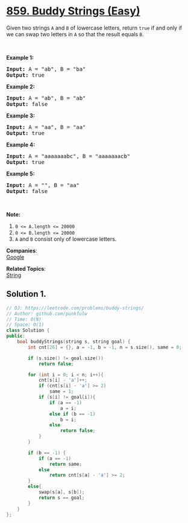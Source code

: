 # [859. Buddy Strings (Easy)](https://leetcode.com/problems/buddy-strings/)

<p>Given two strings <code>A</code> and <code>B</code>&nbsp;of lowercase letters, return <code>true</code> if and only if we&nbsp;can swap two letters in <code>A</code> so that the result equals <code>B</code>.</p>

<p>&nbsp;</p>

<p><strong>Example 1:</strong></p>

<div>
<pre><strong>Input: </strong>A = <span id="example-input-1-1">"ab"</span>, B = <span id="example-input-1-2">"ba"</span>
<strong>Output: </strong><span id="example-output-1">true</span>
</pre>

<div>
<p><strong>Example 2:</strong></p>

<pre><strong>Input: </strong>A = <span id="example-input-2-1">"ab"</span>, B = <span id="example-input-2-2">"ab"</span>
<strong>Output: </strong><span id="example-output-2">false</span>
</pre>

<div>
<p><strong>Example 3:</strong></p>

<pre><strong>Input: </strong>A = <span id="example-input-3-1">"aa"</span>, B = <span id="example-input-3-2">"aa"</span>
<strong>Output: </strong><span id="example-output-3">true</span>
</pre>

<div>
<p><strong>Example 4:</strong></p>

<pre><strong>Input: </strong>A = <span id="example-input-4-1">"aaaaaaabc"</span>, B = <span id="example-input-4-2">"aaaaaaacb"</span>
<strong>Output: </strong><span id="example-output-4">true</span>
</pre>

<div>
<p><strong>Example 5:</strong></p>

<pre><strong>Input: </strong>A = <span id="example-input-5-1">""</span>, B = <span id="example-input-5-2">"aa"</span>
<strong>Output: </strong><span id="example-output-5">false</span>
</pre>

<p>&nbsp;</p>

<p><strong><span>Note:</span></strong></p>

<ol>
	<li><code>0 &lt;= A.length &lt;= 20000</code></li>
	<li><code>0 &lt;= B.length &lt;= 20000</code></li>
	<li><code>A</code> and&nbsp;<code>B</code> consist only of lowercase letters.</li>
</ol>
</div>
</div>
</div>
</div>
</div>


**Companies**:  
[Google](https://leetcode.com/company/google)

**Related Topics**:  
[String](https://leetcode.com/tag/string/)

## Solution 1.

```cpp
// OJ: https://leetcode.com/problems/buddy-strings/
// Author: github.com/punkfulw
// Time: O(N)
// Space: O(1)
class Solution {
public:
    bool buddyStrings(string s, string goal) {
        int cnt[26] = {}, a = -1, b = -1, n = s.size(), same = 0;

        if (s.size() != goal.size())
            return false;

        for (int i = 0; i < n; i++){
            cnt[s[i] - 'a']++;
            if (cnt[s[i] - 'a'] >= 2)
                same = 1;
            if (s[i] != goal[i]){
                if (a == -1)
                    a = i;
                else if (b == -1)
                    b = i;
                else 
                    return false;
            }
        }

        if (b == -1) {
            if (a == -1)
                return same;
            else
                return cnt[s[a] - 'a'] >= 2;
        }  
        else{
            swap(s[a], s[b]);
            return s == goal;
        }
    }
};
```
